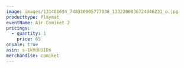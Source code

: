```yaml
---
image: images/131481694_748310005777838_1332200036724946231_o.jpg
producttype: Playmat
eventName: Air Comiket 2
pricings:
  - quantity: 1
    price: 65
onsale: true
asin: s-1kVdHUIDs
merchandise: comiket
---
```

